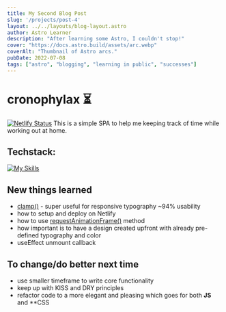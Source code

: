 ```yaml
---
title: My Second Blog Post
slug: '/projects/post-4'
layout: ../../layouts/blog-layout.astro
author: Astro Learner
description: "After learning some Astro, I couldn't stop!"
cover: "https://docs.astro.build/assets/arc.webp"
coverAlt: "Thumbnail of Astro arcs."
pubDate: 2022-07-08
tags: ["astro", "blogging", "learning in public", "successes"]
---
```


# cronophylax ⏳ 

[![Netlify Status](https://api.netlify.com/api/v1/badges/730bdb01-d7e1-4f64-a8a8-e713fd0ea221/deploy-status)](https://app.netlify.com/sites/chronophylax/deploys) This is a simple SPA to help me keeping track of time while working out at home.

## Techstack:
[![My Skills](https://skillicons.dev/icons?i=react,netlify,firebase,figma&theme=dark)](https://skillicons.dev)

## New things learned

- [clamp()](https://developer.mozilla.org/en-US/docs/Web/CSS/clamp) - super useful for responsive typography ~94% usability
- how to setup and deploy on Netlify
- how to use [requestAnimationFrame()](https://developer.mozilla.org/en-US/docs/Web/API/window/requestAnimationFrame) method
- how important is to have a design created upfront with already pre-defined typography and color
- useEffect unmount callback

## To change/do better next time

- use smaller timeframe to write core functionality
- keep up with KISS and DRY principles
- refactor code to a more elegant and pleasing which goes for both **JS** and **CSS